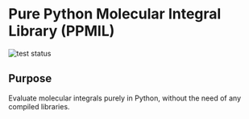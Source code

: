 # Pure Python Molecular Integral Library (PPMIL)

![test status](https://gitlab.tue.nl/inorganic-materials-chemistry/ppmil/badges/master/pipeline.svg)

## Purpose

Evaluate molecular integrals purely in Python, without the need of any
compiled libraries.
